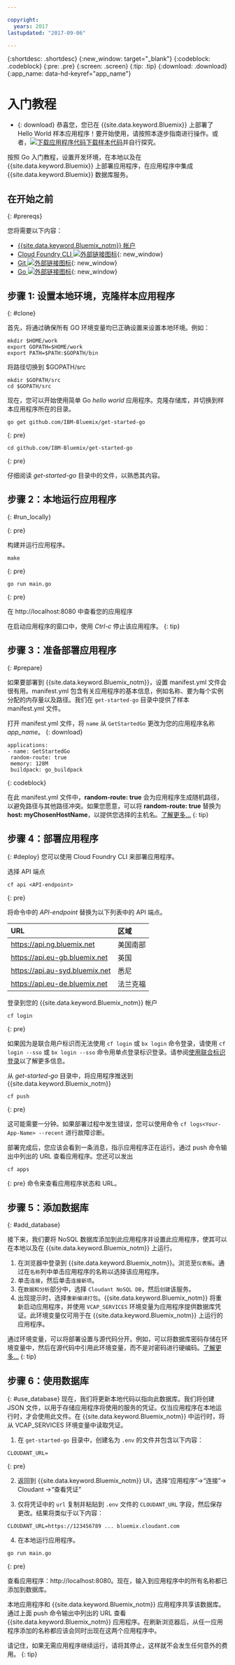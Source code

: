 ```yaml
---

copyright:
  years: 2017
lastupdated: "2017-09-06"

---
```


{:shortdesc: .shortdesc}
{:new_window: target="_blank"}
{:codeblock: .codeblock}
{:pre: .pre}
{:screen: .screen}
{:tip: .tip}
{:download: .download}
{:app_name: data-hd-keyref="app_name"}

# 入门教程

* {: download} 恭喜您，您已在 {{site.data.keyword.Bluemix}} 上部署了 Hello World 样本应用程序！要开始使用，请按照本逐步指南进行操作。或者，<a class="xref" href="http://bluemix.net" target="_blank" title="（下载样本代码）"><img class="hidden" src="../../images/btn_starter-code.svg" alt="下载应用程序代码" />下载样本代码</a>并自行探究。

按照 Go 入门教程，设置开发环境，在本地以及在 {{site.data.keyword.Bluemix}} 上部署应用程序，在应用程序中集成 {{site.data.keyword.Bluemix}} 数据库服务。

## 在开始之前
{: #prereqs}

您将需要以下内容：
* [{{site.data.keyword.Bluemix_notm}} 帐户](https://console.ng.bluemix.net/registration/)
* [Cloud Foundry CLI ![外部链接图标](../../icons/launch-glyph.svg "外部链接图标")](https://github.com/cloudfoundry/cli#downloads){: new_window}
* [Git ![外部链接图标](../../icons/launch-glyph.svg "外部链接图标")](https://git-scm.com/downloads){: new_window}
* [Go ![外部链接图标](../../icons/launch-glyph.svg "外部链接图标")](https://golang.org/dl/){: new_window}

## 步骤 1: 设置本地环境，克隆样本应用程序
{: #clone}

首先，将通过确保所有 GO 环境变量均已正确设置来设置本地环境。例如：
```
mkdir $HOME/work
export GOPATH=$HOME/work
export PATH=$PATH:$GOPATH/bin
```

将路径切换到 $GOPATH/src
```
mkdir $GOPATH/src
cd $GOPATH/src
```

现在，您可以开始使用简单 Go *hello world* 应用程序。克隆存储库，并切换到样本应用程序所在的目录。
```
go get github.com/IBM-Bluemix/get-started-go
```
{: pre}
```
cd github.com/IBM-Bluemix/get-started-go
```
{: pre}

仔细阅读 *get-started-go* 目录中的文件，以熟悉其内容。

## 步骤 2：本地运行应用程序
{: #run_locally}

  {: pre}

  构建并运行应用程序。
  ```
make
  ```
  {: pre}

  ```
go run main.go
  ```
  {: pre}

  在 http://localhost:8080 中查看您的应用程序

在启动应用程序的窗口中，使用 *Ctrl-c* 停止该应用程序。
{: tip}

## 步骤 3：准备部署应用程序
{: #prepare}

如果要部署到 {{site.data.keyword.Bluemix_notm}}，设置 manifest.yml 文件会很有用。manifest.yml 包含有关应用程序的基本信息，例如名称、要为每个实例分配的内存量以及路径。我们在 `get-started-go` 目录中提供了样本 manifest.yml 文件。

打开 manifest.yml 文件，将 `name` 从 `GetStartedGo` 更改为您的应用程序名称 <var class="keyword varname" data-hd-keyref="app_name">app_name</var>。
{: download}

  ```
 applications:
 - name: GetStartedGo
   random-route: true
   memory: 128M
   buildpack: go_buildpack
  ```
  {: codeblock}

在此 manifest.yml 文件中，**random-route: true** 会为应用程序生成随机路径，以避免路径与其他路径冲突。如果您愿意，可以将 **random-route: true** 替换为 **host: myChosenHostName**，以提供您选择的主机名。[了解更多...](/docs/manageapps/depapps.html#appmanifest)
{: tip}

## 步骤 4：部署应用程序
{: #deploy}
您可以使用 Cloud Foundry CLI 来部署应用程序。

选择 API 端点
   ```
cf api <API-endpoint>
   ```
   {: pre}

将命令中的 *API-endpoint* 替换为以下列表中的 API 端点。

|URL|区域          |
|:-------------------------------|:---------------|
|  https://api.ng.bluemix.net| 美国南部|
| https://api.eu-gb.bluemix.net| 英国          |
| https://api.au-syd.bluemix.net| 悉尼  |
| https://api.eu-de.bluemix.net | 法兰克福|

登录到您的 {{site.data.keyword.Bluemix_notm}} 帐户

  ```
cf login
```
  {: pre}

如果因为是联合用户标识而无法使用 `cf login` 或 `bx login` 命令登录，请使用 `cf login --sso` 或 `bx login --sso` 命令用单点登录标识登录。请参阅[使用联合标识登录](https://console.bluemix.net/docs/cli/login_federated_id.html#federated_id)以了解更多信息。

从 *get-started-go* 目录中，将应用程序推送到 {{site.data.keyword.Bluemix_notm}}
  ```
cf push
```
  {: pre}

这可能需要一分钟。如果部署过程中发生错误，您可以使用命令 `cf logs<Your-App-Name> --recent` 进行故障诊断。

部署完成后，您应该会看到一条消息，指示应用程序正在运行。通过 push 命令输出中列出的 URL 查看应用程序。您还可以发出 

   ```
cf apps
  ```
  {: pre}
  命令来查看应用程序状态和 URL。

## 步骤 5：添加数据库
{: #add_database}

接下来，我们要将 NoSQL 数据库添加到此应用程序并设置此应用程序，使其可以在本地以及在 {{site.data.keyword.Bluemix_notm}} 上运行。

1. 在浏览器中登录到 {{site.data.keyword.Bluemix_notm}}。浏览至`仪表板`。通过在`名称`列中单击应用程序的名称以选择该应用程序。
2. 单击`连接`，然后单击`连接新项`。
3. 在`数据和分析`部分中，选择 `Cloudant NoSQL DB`，然后`创建`该服务。
4. 出现提示时，选择`重新编译打包`。{{site.data.keyword.Bluemix_notm}} 将重新启动应用程序，并使用 `VCAP_SERVICES` 环境变量为应用程序提供数据库凭证。此环境变量仅可用于在 {{site.data.keyword.Bluemix_notm}} 上运行的应用程序。

通过环境变量，可以将部署设置与源代码分开。例如，可以将数据库密码存储在环境变量中，然后在源代码中引用此环境变量，而不是对密码进行硬编码。[了解更多...](/docs/manageapps/depapps.html#app_env)
{: tip}

## 步骤 6：使用数据库
{: #use_database}
现在，我们将更新本地代码以指向此数据库。我们将创建 JSON 文件，以用于存储应用程序将使用的服务的凭证。仅当应用程序在本地运行时，才会使用此文件。在 {{site.data.keyword.Bluemix_notm}} 中运行时，将从 VCAP_SERVICES 环境变量中读取凭证。

1. 在 `get-started-go` 目录中，创建名为 `.env` 的文件并包含以下内容：
  ```
  CLOUDANT_URL=
  ```
  {: pre}

2. 返回到 {{site.data.keyword.Bluemix_notm}} UI，选择“应用程序”->“连接”-> Cloudant ->“查看凭证”

3. 仅将凭证中的 `url` 复制并粘贴到 `.env` 文件的 `CLOUDANT_URL` 字段，然后保存更改。结果将类似于以下内容：
  ```
  CLOUDANT_URL=https://123456789 ... bluemix.cloudant.com
  ```

4. 在本地运行应用程序。
  ```
go run main.go
  ```
  {: pre}

  查看应用程序：http://localhost:8080。现在，输入到应用程序中的所有名称都已添加到数据库。

  本地应用程序和 {{site.data.keyword.Bluemix_notm}} 应用程序共享该数据库。通过上面 push 命令输出中列出的 URL 查看 {{site.data.keyword.Bluemix_notm}} 应用程序。在刷新浏览器后，从任一应用程序添加的名称都应该会同时出现在这两个应用程序中。


请记住，如果无需应用程序继续运行，请将其停止，这样就不会发生任何意外的费用。
{: tip}
